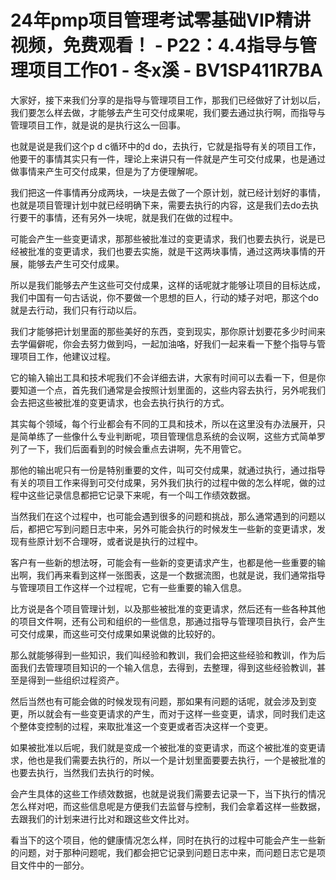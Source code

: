 # 24年pmp项目管理考试零基础VIP精讲视频，免费观看！ - P22：4.4指导与管理项目工作01 - 冬x溪 - BV1SP411R7BA

大家好，接下来我们分享的是指导与管理项目工作，那我们已经做好了计划以后，我们要怎么样去做，才能够去产生可交付成果呢，我们要去通过执行啊，而指导与管理项目工作，就是说的是执行这么一回事。

也就是说是我们这个p d c循环中的d do，去执行，它就是指导有关的项目工作，他要干的事情其实只有一件，理论上来讲只有一件就是产生可交付成果，也是通过做事情来产生可交付成果，但是为了方便理解呢。

我们把这一件事情再分成两块，一块是去做了一个原计划，就已经计划好的事情，也就是项目管理计划中就已经明确下来，需要去执行的内容，这是我们去do去执行要干的事情，还有另外一块呢，就是我们在做的过程中。

可能会产生一些变更请求，那那些被批准过的变更请求，我们也要去执行，说是已经被批准的变更请求，我们也要去实施，就是干这两块事情，通过这两块事情的开展，能够去产生可交付成果。

所以是我们能够去产生这些可交付成果，这样的话呢就才能够让项目的目标达成，我们中国有一句古话说，你不要做一个思想的巨人，行动的矮子对吧，那这个do就是去行动，我们只有行动以后。

我们才能够把计划里面的那些美好的东西，变到现实，那你原计划要花多少时间来去学偏僻呢，你会去努力做到吗，一起加油咯，好我们一起来看一下整个指导与管理项目工作，他建议过程。

它的输入输出工具和技术呢我们不会详细去讲，大家有时间可以去看一下，但是你要知道一个点，首先我们通常是会按照计划里面的，这些内容去执行，另外呢我们会去把这些被批准的变更请求，也会去执行执行的方式。

其实每个领域，每个行业都会有不同的工具和技术，所以在这里没有办法展开，只是简单练了一些像什么专业判断呢，项目管理信息系统的会议啊，这些方式简单罗列了一下，我们后面看到的时候会重点去讲啊，先不用管它。

那他的输出呢只有一份是特别重要的文件，叫可交付成果，就通过执行，通过指导有关的项目工作来得到可交付成果，另外我们执行的过程中做的怎么样呢，做的过程中这些记录信息都把它记录下来呢，有一个叫工作绩效数据。

当然我们在这个过程中，也可能会遇到很多的问题和挑战，那么通常遇到的问题以后，都把它写到问题日志中来，另外可能会执行的时候发生一些新的变更请求，发现有些原计划不合理呀，或者说是执行的过程中。

客户有一些新的想法呀，可能会有一些新的变更请求产生，也都是他一些重要的输出啊，我们再来看到这样一张图表，这是一个数据流图，也就是说，我们通常指导与管理项目工作这样一个过程呢，它有一些重要的输入信息。

比方说是各个项目管理计划，以及那些被批准的变更请求，然后还有一些各种其他的项目文件啊，还有公司和组织的一些信息，那通过指导与管理项目执行，会产生可交付成果，而这些可交付成果如果说做的比较好的。

那么就能够得到一些知识，我们叫经验和教训，我们会把这些经验和教训，作为后面我们去管理项目知识的一个输入信息，去得到，去整理，得到这些经验教训，甚至是得到一些组织过程资产。

然后当然也有可能会做的时候发现有问题，那如果有问题的话呢，就会涉及到变更，所以就会有一些变更请求的产生，而对于这样一些变更，请求，同时我们走这个整体变控制的过程，来取批准这一个变更或者否决这样一个变更。

如果被批准以后呢，我们就是变成一个被批准的变更请求，而这个被批准的变更请求，他也是我们需要去执行的，所以一个是计划里面要要去执行，一个是被批准的也要去执行，当然我们去执行的时候。

会产生具体的这些工作绩效数据，也就是说我们需要去记录一下，当下执行的情况怎么样对吧，而这些信息呢是方便我们去监督与控制，我们会拿着这样一些数据，去跟我们的计划来进行比对和跟这些文件比对。

看当下的这个项目，他的健康情况怎么样，同时在执行的过程中可能会产生一些新的问题，对于那种问题呢，我们都会把它记录到问题日志中来，而问题日志它是项目文件中的一部分。

